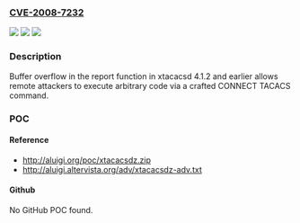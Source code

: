 ### [CVE-2008-7232](https://cve.mitre.org/cgi-bin/cvename.cgi?name=CVE-2008-7232)
![](https://img.shields.io/static/v1?label=Product&message=n%2Fa&color=blue)
![](https://img.shields.io/static/v1?label=Version&message=n%2Fa&color=blue)
![](https://img.shields.io/static/v1?label=Vulnerability&message=n%2Fa&color=brighgreen)

### Description

Buffer overflow in the report function in xtacacsd 4.1.2 and earlier allows remote attackers to execute arbitrary code via a crafted CONNECT TACACS command.

### POC

#### Reference
- http://aluigi.org/poc/xtacacsdz.zip
- http://aluigi.altervista.org/adv/xtacacsdz-adv.txt

#### Github
No GitHub POC found.


